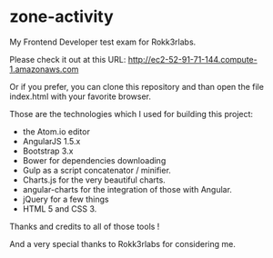 # zone-activity
My Frontend Developer test exam for Rokk3rlabs.

Please check it out at this URL: http://ec2-52-91-71-144.compute-1.amazonaws.com

Or if you prefer, you can clone this repository and than open the file index.html with your favorite browser.

Those are the technologies which I used for building this project:

- the Atom.io editor
- AngularJS 1.5.x
- Bootstrap 3.x
- Bower for dependencies downloading
- Gulp as a script concatenator / minifier.
- Charts.js for the very beautiful charts.
- angular-charts for the integration of those with Angular.
- jQuery for a few things
- HTML 5 and CSS 3.

Thanks and credits to all of those tools !

And a very special thanks to Rokk3rlabs for considering me.
